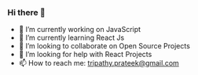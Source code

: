 ### Hi there 👋

<!--
**tripathyprateek/tripathyprateek** is a ✨ _special_ ✨ repository because its `README.md` (this file) appears on your GitHub profile.-->

- 🔭 I’m currently working on JavaScript
- 🌱 I’m currently learning React Js
- 👯 I’m looking to collaborate on Open Source Projects
- 🤔 I’m looking for help with React Projects
- 📫 How to reach me: tripathy.prateek@gmail.com

